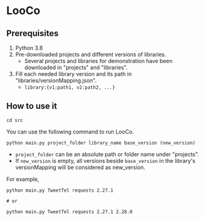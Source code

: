 # LooCo



## Prerequisites

1. Python 3.8
2. Pre-downloaded projects and different versions of libraries.
   - Several projects and libraries for demonstration have been downloaded in "projects" and "libraries".
3. Fill each needed library version and its path in "libraries/versionMapping.json".
   - `library:{v1:path1, v2:path2, ...}`



## How to use it

```
cd src
```

You can use the following command to run LooCo.

```
python main.py project_folder library_name base_version (new_version)
```

- `project_folder` can be an absolute path or folder name under "projects".
- If `new_version` is empty, all versions beside `base_version` in the library's versionMapping will be considered as new_version.

For example,

```shell
python main.py TweetTel requests 2.27.1

# or

python main.py TweetTel requests 2.27.1 2.28.0
```

